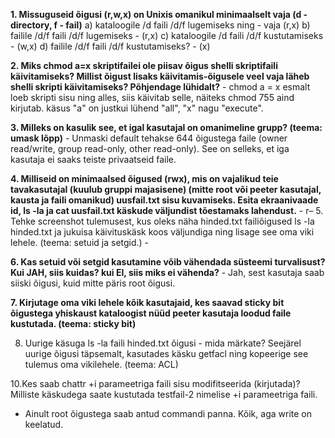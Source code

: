 **1.  Missuguseid õigusi (r,w,x) on Unixis omanikul minimaalselt vaja (d - directory, f - fail)**
          a) kataloogile /d faili /d/f lugemiseks ning - vaja (r,x)
          b) failile /d/f faili /d/f lugemiseks - (r,x)
          c) kataloogile /d faili /d/f kustutamiseks - (w,x)
          d) failile /d/f faili /d/f kustutamiseks? - (x)

**2. Miks chmod a=x skriptifailei ole piisav õigus shelli skriptifaili käivitamiseks? Millist õigust lisaks käivitamis-õigusele veel vaja läheb shelli skripti käivitamiseks? Põhjendage lühidalt?**
    - chmod a = x esmalt loeb skripti sisu ning alles, siis käivitab selle, näiteks chmod 755 aind kirjutab. käsus "a" on justkui lühend "all", "x" nagu "execute".

**3. Milleks on kasulik see, et igal kasutajal on omanimeline grupp? (teema: umask lõpp)**
    -  Unmaski default tehakse 644 õigustega faile (owner read/write, group read-only, other read-only). See on selleks, et iga kasutaja ei saaks teiste privaatseid faile.
    
**4. Milliseid on minimaalsed õigused (rwx), mis on vajalikud teie tavakasutajal (kuulub gruppi majasisene) (mitte root või peeter kasutajal, kausta ja faili omanikud) uusfail.txt sisu kuvamiseks. Esita ekraanivaade id, ls -la ja cat uusfail.txt käskude väljundist tõestamaks lahendust.**
    - r– 
5. Tehke screenshot tulemusest, kus oleks näha hinded.txt failiõigused ls -la hinded.txt ja jukuisa käivituskäsk koos väljundiga ning lisage see oma viki lehele. (teema: setuid ja setgid.)
     -
 
**6. Kas setuid või setgid kasutamine võib vähendada süsteemi turvalisust? Kui JAH, siis kuidas? kui EI, siis miks ei vähenda?**
     - Jah, sest kasutaja saab siiski õigusi, kuid mitte päris root õigusi.

**7. Kirjutage oma viki lehele kõik kasutajaid, kes saavad sticky bit õigustega yhiskaust kataloogist nüüd peeter kasutaja loodud faile kustutada. (teema: sticky bit)**

8. Uurige käsuga ls -la faili hinded.txt õigusi - mida märkate? Seejärel uurige õigusi täpsemalt, kasutades käsku getfacl ning kopeerige see tulemus oma vikilehele. (teema: ACL)

10.Kes saab chattr +i parameetriga faili sisu modifitseerida (kirjutada)? Milliste käskudega saate kustutada testfail-2 nimelise +i parameetriga faili.
  - Ainult root õigustega saab antud commandi panna. Kõik, aga write on keelatud.
